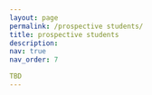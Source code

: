 ```yaml
---
layout: page
permalink: /prospective students/
title: prospective students
description: 
nav: true
nav_order: 7

TBD
---
```

